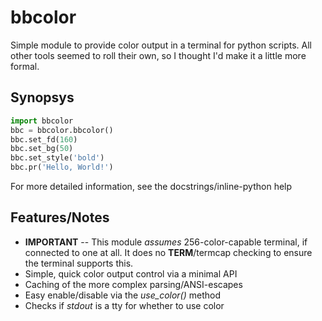 # bbcolor

Simple module to provide color output in a terminal for python scripts. All
other tools seemed to roll their own, so I thought I'd make it a little more
formal.

## Synopsys

```python
import bbcolor
bbc = bbcolor.bbcolor()
bbc.set_fd(160)
bbc.set_bg(50)
bbc.set_style('bold')
bbc.pr('Hello, World!')
```

For more detailed information, see the docstrings/inline-python help

## Features/Notes

- **IMPORTANT** -- This module *assumes* 256-color-capable terminal, if
  connected to one at all. It does no **TERM**/termcap checking to ensure the
  terminal supports this.
- Simple, quick color output control via a minimal API
- Caching of the more complex parsing/ANSI-escapes
- Easy enable/disable via the *use_color()* method
- Checks if *stdout* is a tty for whether to use color
